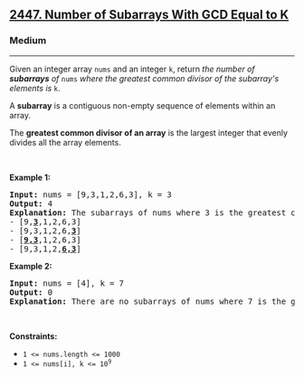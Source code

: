 <h2><a href="https://leetcode.com/problems/number-of-subarrays-with-gcd-equal-to-k/">2447. Number of Subarrays With GCD Equal to K</a></h2><h3>Medium</h3><hr><div style="user-select: auto;"><p style="user-select: auto;">Given an integer array <code style="user-select: auto;">nums</code> and an integer <code style="user-select: auto;">k</code>, return <em style="user-select: auto;">the number of <strong style="user-select: auto;">subarrays</strong> of </em><code style="user-select: auto;">nums</code><em style="user-select: auto;"> where the greatest common divisor of the subarray's elements is </em><code style="user-select: auto;">k</code>.</p>

<p style="user-select: auto;">A <strong style="user-select: auto;">subarray</strong> is a contiguous non-empty sequence of elements within an array.</p>

<p style="user-select: auto;">The <strong style="user-select: auto;">greatest common divisor of an array</strong> is the largest integer that evenly divides all the array elements.</p>

<p style="user-select: auto;">&nbsp;</p>
<p style="user-select: auto;"><strong class="example" style="user-select: auto;">Example 1:</strong></p>

<pre style="user-select: auto;"><strong style="user-select: auto;">Input:</strong> nums = [9,3,1,2,6,3], k = 3
<strong style="user-select: auto;">Output:</strong> 4
<strong style="user-select: auto;">Explanation:</strong> The subarrays of nums where 3 is the greatest common divisor of all the subarray's elements are:
- [9,<u style="user-select: auto;"><strong style="user-select: auto;">3</strong></u>,1,2,6,3]
- [9,3,1,2,6,<u style="user-select: auto;"><strong style="user-select: auto;">3</strong></u>]
- [<u style="user-select: auto;"><strong style="user-select: auto;">9,3</strong></u>,1,2,6,3]
- [9,3,1,2,<u style="user-select: auto;"><strong style="user-select: auto;">6,3</strong></u>]
</pre>

<p style="user-select: auto;"><strong class="example" style="user-select: auto;">Example 2:</strong></p>

<pre style="user-select: auto;"><strong style="user-select: auto;">Input:</strong> nums = [4], k = 7
<strong style="user-select: auto;">Output:</strong> 0
<strong style="user-select: auto;">Explanation:</strong> There are no subarrays of nums where 7 is the greatest common divisor of all the subarray's elements.
</pre>

<p style="user-select: auto;">&nbsp;</p>
<p style="user-select: auto;"><strong style="user-select: auto;">Constraints:</strong></p>

<ul style="user-select: auto;">
	<li style="user-select: auto;"><code style="user-select: auto;">1 &lt;= nums.length &lt;= 1000</code></li>
	<li style="user-select: auto;"><code style="user-select: auto;">1 &lt;= nums[i], k &lt;= 10<sup style="user-select: auto;">9</sup></code></li>
</ul>
</div>